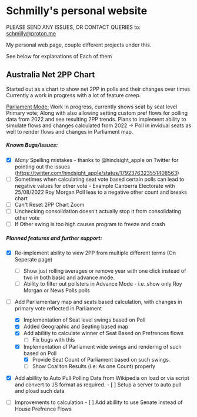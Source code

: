 # Schmilly's personal website

PLEASE SEND ANY ISSUES, OR CONTACT QUERIES to: schmilly@proton.me

My personal web page, couple different projects under this. 

See below for explanations of Each of them

## Australia Net 2PP Chart

Started out as a chart to show net 2PP in polls and their changes over times
Currently a work in progress with a lot of feature creep.

[Parliament Mode:](https://schmilly.github.io/2PP%20Net/Parliament%20Mode/Parliament.html)
Work in progress, currently shows seat by seat level Primary vote; Along with also allowing setting custom pref flows for polling data from 2022 and see resulting 2PP trends. Plans to implement ability to simulate flows and changes calculated from 2022 -> Poll in invidual seats as well to render flows and changes in Parliament map.

##### Known Bugs/Issues:
[comment]: <> (StartParlBug)
- [X] *Many* Spelling mistakes - thanks to @hindsight_apple on Twitter for pointing out the issues (https://twitter.com/hindsight_apple/status/1792376323551408563)
- [ ] Sometimes when calculating seat vote based certain polls can lead to negative values for other vote
      - Example Canberra Electorate with 25/08/2022 Roy Morgan Poll leas to a negative other count and breaks chart
- [ ] Can't Reset 2PP Chart Zoom
- [ ] Unchecking consolidation doesn't actually stop it from consolidating other vote
- [ ] If Other swing is too high causes program to freeze and crash

##### Planned features and further support:
- [X] Re-implement ability to view 2PP from multiple different terms (On Seperate page) 
  - [ ] Show just rolling averages or remove year with one click instead of two in both basic and advance mode.
  - [ ] Ability to filter out pollsters in Advance Mode - i.e. show only Roy Morgan or News Polls polls
- [ ] Add Parliamentary map and seats based calculation, with changes in primary vote reflected in Parliament
  - [X] Implementation of Seat level swings based on Poll
  - [X] Added Geographic and Seating based map
  - [X] Add abilitiy to calculate winner of Seat Based on Prefrences flows
      - [ ] Fix bugs with this
  - [X] Implementation of Parliament wide swings and rendering of such based on Poll
      - [X] Provide Seat Count of Parliament based on such swings.
      - [ ] Show Coaliton Results (i.e: As one Count) properly
- [X] Add abillity to Auto Pull Polling Data from Wikipedia on load or via script and convert to JS format as required.
      - [ ] Setup a server to auto pull and pload such data
- [ ] Improvements to calculation
      - [ ] Add abillity to use Senate instead of House Prefrence Flows

      
[comment]: <> (EndParlBug)


